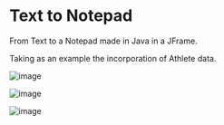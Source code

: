 # Text to Notepad
From Text to a Notepad made in Java in a JFrame.

Taking as an example the incorporation of Athlete data.

![image](https://github.com/Torres-G50/Text-to-notepad-in-java/assets/64995242/24a7f83a-faad-4c7b-90f8-12d2d2cd78d1)

![image](https://github.com/Torres-G50/Text-to-notepad-in-java/assets/64995242/0c98f6c7-0a10-499b-979f-6981e81d5d5f)

![image](https://github.com/Torres-G50/Text-to-notepad-in-java/assets/64995242/35a7fee9-e70b-43ab-9396-7621a7bba9c6)
